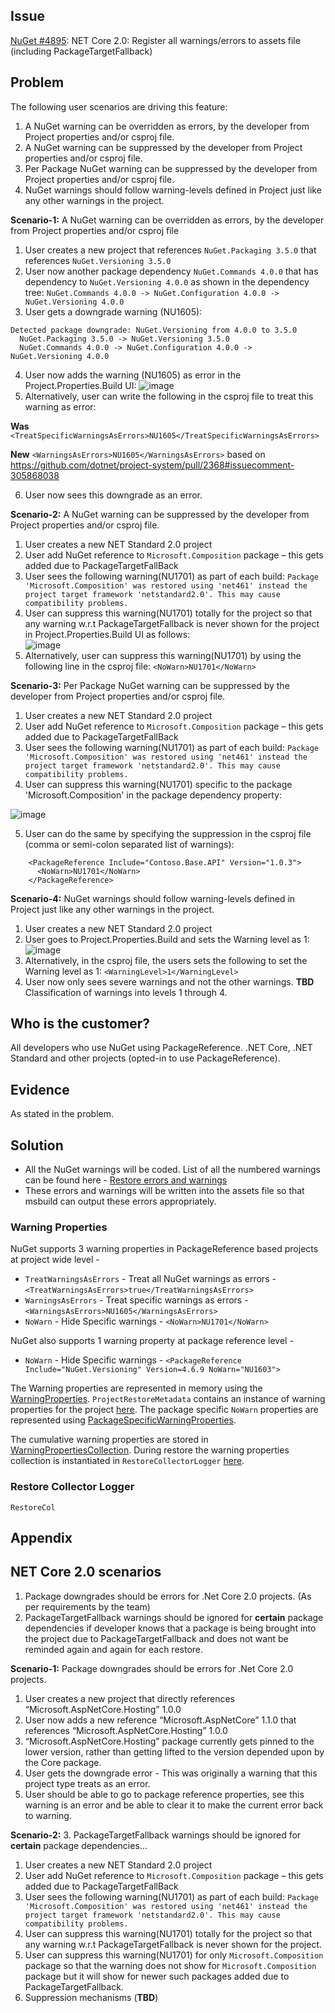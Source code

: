 ## Issue
[NuGet #4895](https://github.com/NuGet/Home/issues/4895): NET Core 2.0: Register all warnings/errors to assets file (including PackageTargetFallback)

## Problem
The following user scenarios are driving this feature: 
1. A NuGet warning can be overridden as errors, by the developer from Project properties and/or csproj file.
2. A NuGet warning can be suppressed by the developer from Project properties and/or csproj file. 
3. Per Package NuGet warning can be suppressed by the developer from Project properties and/or csproj file.
4. NuGet warnings should follow warning-levels defined in Project just like any other warnings in the project.

**Scenario-1:** A NuGet warning can be overridden as errors, by the developer from Project properties and/or csproj file
1. User creates a new project that references `NuGet.Packaging 3.5.0` that references `NuGet.Versioning 3.5.0`
2. User now another package dependency `NuGet.Commands 4.0.0` that has dependency to `NuGet.Versioning 4.0.0` as shown in the dependency tree:
`NuGet.Commands 4.0.0 -> NuGet.Configuration 4.0.0 -> NuGet.Versioning 4.0.0`
3. User gets a downgrade warning (NU1605):

```
Detected package downgrade: NuGet.Versioning from 4.0.0 to 3.5.0
  NuGet.Packaging 3.5.0 -> NuGet.Versioning 3.5.0
  NuGet.Commands 4.0.0 -> NuGet.Configuration 4.0.0 -> NuGet.Versioning 4.0.0
```

4. User now adds the warning (NU1605) as error in the Project.Properties.Build UI:
![image](https://cloud.githubusercontent.com/assets/14800916/26081463/b1155498-397f-11e7-8c92-f832c1b71339.png)
5. Alternatively, user can write the following in the csproj file to treat this warning as error:

  **Was** `<TreatSpecificWarningsAsErrors>NU1605</TreatSpecificWarningsAsErrors>`
 
  **New** `<WarningsAsErrors>NU1605</WarningsAsErrors>` based on https://github.com/dotnet/project-system/pull/2368#issuecomment-305868038

6. User now sees this downgrade as an error.

**Scenario-2:** A NuGet warning can be suppressed by the developer from Project properties and/or csproj file. 
1. User creates a new NET Standard 2.0 project
2. User add NuGet reference to `Microsoft.Composition` package – this gets added due to PackageTargetFallBack
3. User sees the following warning(NU1701) as part of each build:
`Package 'Microsoft.Composition' was restored using 'net461' instead the project target framework 'netstandard2.0'. This may cause compatibility problems.`
4. User can suppress this warning(NU1701) totally for the project so that any warning w.r.t PackageTargetFallback is never shown for the project in Project.Properties.Build UI as follows:<br>
![image](https://cloud.githubusercontent.com/assets/14800916/26125901/7623489a-3a38-11e7-8604-d90be0fb6a49.png)
5. Alternatively, user can suppress this warning(NU1701) by using the following line in the csproj file:
 `<NoWarn>NU1701</NoWarn>`

**Scenario-3:** Per Package NuGet warning can be suppressed by the developer from Project properties and/or csproj file.
1. User creates a new NET Standard 2.0 project
2. User add NuGet reference to `Microsoft.Composition` package – this gets added due to PackageTargetFallBack
3. User sees the following warning(NU1701) as part of each build:
`Package 'Microsoft.Composition' was restored using 'net461' instead the project target framework 'netstandard2.0'. This may cause compatibility problems.`
4. User can suppress this warning(NU1701) specific to the package 'Microsoft.Composition' in the package dependency property:

![image](https://cloud.githubusercontent.com/assets/14800916/26465230/568f8aa8-413f-11e7-91b1-0378b987ddc9.png)

5. User can do the same by specifying the suppression in the csproj file (comma or semi-colon separated list of warnings):
```
    <PackageReference Include="Contoso.Base.API" Version="1.0.3">
      <NoWarn>NU1701</NoWarn>
    </PackageReference>
```

**Scenario-4:** NuGet warnings should follow warning-levels defined in Project just like any other warnings in the project.
1. User creates a new NET Standard 2.0 project
2. User goes to Project.Properties.Build and sets the Warning level as 1:
![image](https://cloud.githubusercontent.com/assets/14800916/26126231/b07a654a-3a39-11e7-8ea9-d7c13c004e3d.png)
3. Alternatively, in the csproj file, the users sets the following to set the Warning level as 1:
  `<WarningLevel>1</WarningLevel>`
4. User now only sees severe warnings and not the other warnings.
**TBD** Classification of warnings into levels 1 through 4.

## Who is the customer?
All developers who use NuGet using PackageReference. .NET Core, .NET Standard and other projects (opted-in to use PackageReference).

## Evidence
As stated in the problem.

## Solution
* All the NuGet warnings will be coded. List of all the numbered warnings can be found here - [Restore errors and warnings](https://github.com/NuGet/Home/wiki/Restore-errors-and-warnings)
* These errors and warnings will be written into the assets file so that msbuild can output these errors appropriately.

### Warning Properties
NuGet supports 3 warning properties in PackageReference based projects at project wide level - 
* `TreatWarningsAsErrors` - Treat all NuGet warnings as errors - `<TreatWarningsAsErrors>true</TreatWarningsAsErrors>`
* `WarningsAsErrors` - Treat specific warnings as errors - `<WarningsAsErrors>NU1605</WarningsAsErrors>`
* `NoWarn` - Hide Specific warnings - `<NoWarn>NU1701</NoWarn>`

NuGet also supports 1 warning property at package reference level - 
* `NoWarn` - Hide Specific warnings - `<PackageReference Include="NuGet.Versioning" Version=4.6.9 NoWarn="NU1603">`

The Warning properties are represented in memory using the [WarningProperties](https://github.com/NuGet/NuGet.Client/blob/dev/src/NuGet.Core/NuGet.ProjectModel/WarningProperties.cs). `ProjectRestoreMetadata` contains an instance of warning properties for the project [here](https://github.com/NuGet/NuGet.Client/blob/dev/src/NuGet.Core/NuGet.ProjectModel/ProjectRestoreMetadata.cs#L112). The package specific `NoWarn` properties are represented using [PackageSpecificWarningProperties](https://github.com/NuGet/NuGet.Client/blob/dev/src/NuGet.Core/NuGet.Commands/RestoreCommand/Logging/PackageSpecificWarningProperties.cs).

The cumulative warning properties are stored in [WarningPropertiesCollection](https://github.com/NuGet/NuGet.Client/blob/dev/src/NuGet.Core/NuGet.Commands/RestoreCommand/Logging/WarningPropertiesCollection.cs). During restore the warning properties collection is instantiated in `RestoreCollectorLogger` [here](https://github.com/NuGet/NuGet.Client/blob/dev/src/NuGet.Core/NuGet.Commands/RestoreCommand/Logging/RestoreCollectorLogger.cs#L65).

### Restore Collector Logger
`RestoreCol`

## Appendix
## NET Core 2.0 scenarios
1. Package downgrades should be errors for .Net Core 2.0 projects. (As per requirements by the team) 
2. PackageTargetFallback warnings should be ignored for **certain** package dependencies if developer knows that a package is being brought into the project due to PackageTargetFallback and does not want be reminded again and again for each restore.

**Scenario-1:** Package downgrades should be errors for .Net Core 2.0 projects.
1. User creates a new project that directly references “Microsoft.AspNetCore.Hosting” 1.0.0
2. User now adds a new reference “Microsoft.AspNetCore” 1.1.0 that references “Microsoft.AspNetCore.Hosting” 1.0.0
3. “Microsoft.AspNetCore.Hosting”  package currently gets pinned to the lower version, rather than getting lifted to the version depended upon by the Core package. 
4. User gets the downgrade error - This was originally a warning that this project type treats as an error.
5. User should be able to go to package reference properties, see this warning is an error and be able to clear it to make the current error back to warning.

**Scenario-2:** 3. PackageTargetFallback warnings should be ignored for **certain** package dependencies...
1. User creates a new NET Standard 2.0 project
2. User add NuGet reference to `Microsoft.Composition` package – this gets added due to PackageTargetFallBack
3. User sees the following warning(NU1701) as part of each build:
`Package 'Microsoft.Composition' was restored using 'net461' instead the project target framework 'netstandard2.0'. This may cause compatibility problems.`
4. User can suppress this warning(NU1701) totally for the project so that any warning w.r.t PackageTargetFallback is never shown for the project.
5. User can suppress this warning(NU1701) for only `Microsoft.Composition` package so that the warning does not show for `Microsoft.Composition` package but it will show for newer such packages added due to PackageTargetFallback. 
6. Suppression mechanisms (**TBD**)